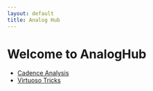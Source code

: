 ```yaml
---
layout: default
title: Analog Hub
---
```


# Welcome to AnalogHub

- [Cadence Analysis](pages/page1.md)
- [Virtuoso Tricks](pages/tutorial2.html)
